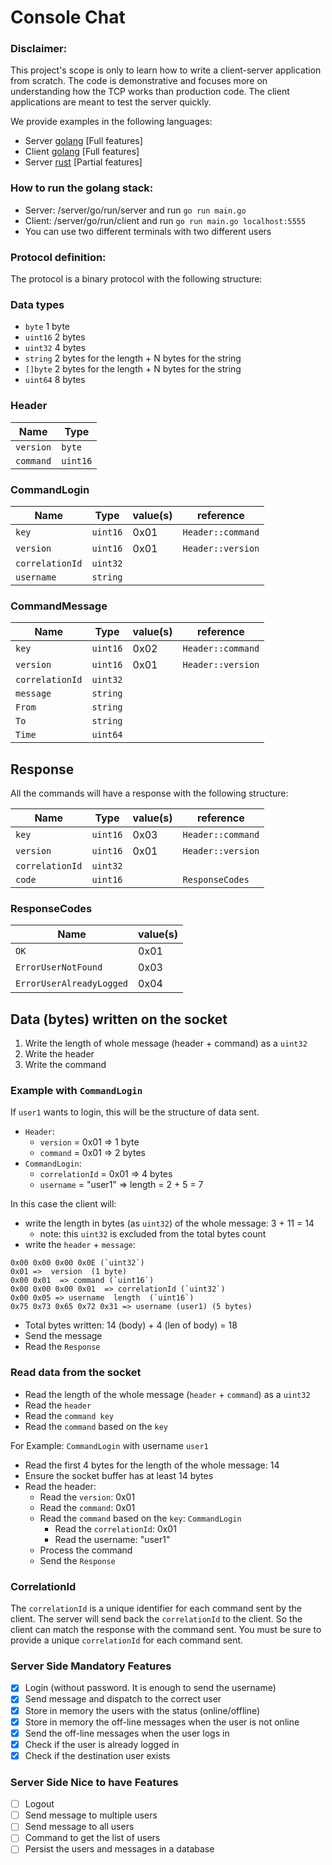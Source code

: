 # Console Chat

### Disclaimer:

This project's scope is only to learn how to write a client-server application from scratch.
The code is demonstrative and focuses more on understanding how the TCP works than production code.
The client applications are meant to test the server quickly.

We provide examples in the following languages:

- Server [golang](./server/go) [Full features]
- Client [golang](./server/go/tcp_client) [Full features]
- Server [rust](./server/rust) [Partial features]

### How to run the golang stack:

- Server: /server/go/run/server and run `go run main.go`
- Client: /server/go/run/client and run `go run main.go localhost:5555`
- You can use two different terminals with two different users

### Protocol definition:

The protocol is a binary protocol with the following structure:

### Data types

- `byte` 1 byte
- `uint16` 2 bytes
- `uint32` 4 bytes
- `string` 2 bytes for the length + N bytes for the string
- `[]byte` 2 bytes for the length + N bytes for the string
- `uint64` 8 bytes

### Header

| Name      | Type     |
| --------- | -------- |
| `version` | `byte`   |
| `command` | `uint16` |

### CommandLogin

| Name            | Type     | value(s) | reference         |
| --------------- | -------- | -------- | ----------------- |
| `key`           | `uint16` | 0x01     | `Header::command` |
| `version`       | `uint16` | 0x01     | `Header::version` |
| `correlationId` | `uint32` |          |                   |
| `username`      | `string` |          |                   |

### CommandMessage

| Name            | Type     | value(s) | reference         |
| --------------- | -------- | -------- | ----------------- |
| `key`           | `uint16` | 0x02     | `Header::command` |
| `version`       | `uint16` | 0x01     | `Header::version` |
| `correlationId` | `uint32` |          |                   |
| `message`       | `string` |          |                   |
| `From`          | `string` |          |                   |
| `To`            | `string` |          |                   |
| `Time`          | `uint64` |          |                   |

## Response

All the commands will have a response with the following structure:

| Name            | Type     | value(s) | reference         |
| --------------- | -------- | -------- | ----------------- |
| `key`           | `uint16` | 0x03     | `Header::command` |
| `version`       | `uint16` | 0x01     | `Header::version` |
| `correlationId` | `uint32` |          |                   |
| `code`          | `uint16` |          | `ResponseCodes`   |

### ResponseCodes

| Name                     | value(s) |
| ------------------------ | -------- |
| `OK`                     | 0x01     |
| `ErrorUserNotFound`      | 0x03     |
| `ErrorUserAlreadyLogged` | 0x04     |

## Data (bytes) written on the socket

1. Write the length of whole message (header + command) as a `uint32`
1. Write the header
1. Write the command

### Example with `CommandLogin`

If `user1` wants to login, this will be the structure of data sent.

- `Header`:
  - `version` = 0x01 => 1 byte
  - `command` = 0x01 => 2 bytes
- `CommandLogin`:
  - `correlationId` = 0x01 => 4 bytes
  - `username` = "user1" => length = 2 + 5 = 7

In this case the client will:

- write the length in bytes (as `uint32`) of the whole message: 3 + 11 = 14
  - note: this `uint32` is excluded from the total bytes count
- write the `header` + `message`:

```
0x00 0x00 0x00 0x0E (`uint32`)  
0x01 =>  version  (1 byte)  
0x00 0x01  => command (`uint16`)  
0x00 0x00 0x00 0x01  => correlationId (`uint32`)  
0x00 0x05 => username  length  (`uint16`)  
0x75 0x73 0x65 0x72 0x31 => username (user1) (5 bytes) 
```
- Total bytes written: 14 (body)  + 4 (len of body) = 18
- Send the message
- Read the `Response`

### Read data from the socket

- Read the length of the whole message (`header` + `command`) as a `uint32`
- Read the `header`
- Read the `command key`
- Read the `command` based on the `key`

For Example: `CommandLogin` with username `user1`

- Read the first 4 bytes for the length of the whole message: 14
- Ensure the socket buffer has at least 14 bytes
- Read the header:
  - Read the `version`: 0x01
  - Read the `command`: 0x01
  - Read the `command` based on the `key`: `CommandLogin`
    - Read the `correlationId`: 0x01
    - Read the username: "user1"
  - Process the command
  - Send the `Response`

### CorrelationId

The `correlationId` is a unique identifier for each command sent by the client.
The server will send back the `correlationId` to the client.
So the client can match the response with the command sent.
You must be sure to provide a unique `correlationId` for each command sent.

### Server Side Mandatory Features

- [x] Login (without password. It is enough to send the username)
- [x] Send message and dispatch to the correct user
- [x] Store in memory the users with the status (online/offline)
- [x] Store in memory the off-line messages when the user is not online
- [x] Send the off-line messages when the user logs in
- [x] Check if the user is already logged in
- [x] Check if the destination user exists

### Server Side Nice to have Features

- [ ] Logout
- [ ] Send message to multiple users
- [ ] Send message to all users
- [ ] Command to get the list of users
- [ ] Persist the users and messages in a database
